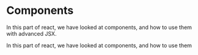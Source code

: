 # Components

In this part of react, we have looked at components, and how to use them with advanced JSX.

In this part of react, we have looked at components, and how to use them 